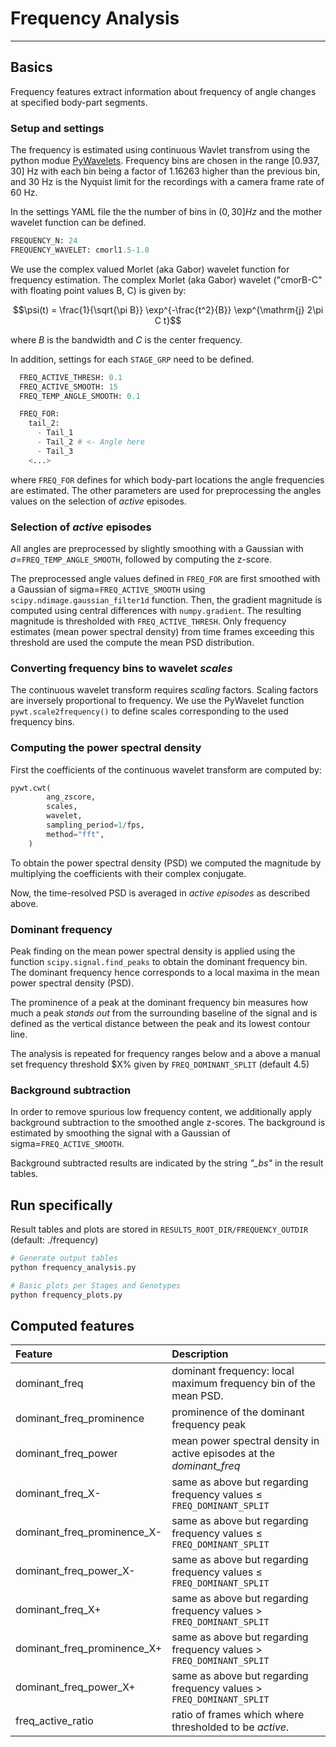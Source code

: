
# Frequency Analysis
---
## Basics
Frequency features extract information about frequency of angle changes at specified body-part segments.

### Setup and settings
The frequency is estimated using continuous Wavlet transfrom using the python modue [PyWavelets](https://pywavelets.readthedocs.io/en/latest/). Frequency bins are chosen in the range [0.937, 30] Hz with each bin being a factor of 1.16263 higher than the previous bin, and 30 Hz is the Nyquist limit for the recordings with a camera frame rate of 60 Hz. 

In the settings YAML file the the number of bins in $(0, 30] Hz$ and the mother wavelet function can be defined.

```python
FREQUENCY_N: 24
FREQUENCY_WAVELET: cmorl1.5-1.0
```

We use the complex valued Morlet (aka Gabor) wavelet function for frequency estimation. The complex Morlet (aka Gabor) wavelet ("cmorB-C" with floating point values B, C) is given by:

$$\psi(t) = \frac{1}{\sqrt{\pi B}} \exp^{-\frac{t^2}{B}} \exp^{\mathrm{j} 2\pi C t}$$

where $B$ is the bandwidth and $C$ is the center frequency.

In addition, settings for each `STAGE_GRP` need to be defined.

```python
  FREQ_ACTIVE_THRESH: 0.1
  FREQ_ACTIVE_SMOOTH: 15
  FREQ_TEMP_ANGLE_SMOOTH: 0.1

  FREQ_FOR:
    tail_2:
      - Tail_1
      - Tail_2 # <- Angle here
      - Tail_3
    <...>
```

where `FREQ_FOR` defines for which body-part locations the angle frequencies are estimated. The other parameters are used for preprocessing the angles values on the selection of *active* episodes.


### Selection of *active* episodes
All angles are preprocessed by slightly smoothing with a Gaussian with $\sigma$=`FREQ_TEMP_ANGLE_SMOOTH`, followed by computing the z-score.

The preprocessed angle values defined in `FREQ_FOR` are first smoothed with a Gaussian of sigma=`FREQ_ACTIVE_SMOOTH` using `scipy.ndimage.gaussian_filter1d` function. Then, the gradient magnitude is computed using central differences with `numpy.gradient`. The resulting magnitude is thresholded with `FREQ_ACTIVE_THRESH`. Only frequency estimates (mean power spectral density) from time frames exceeding this threshold are used the compute the mean PSD distribution.

### Converting frequency bins to wavelet *scales*
The continuous wavelet transform requires *scaling* factors. Scaling factors are inversely proportional to frequency. We use the PyWavelet function `pywt.scale2frequency()` to define scales corresponding to the used frequency bins. 

### Computing the power spectral density
First the coefficients of the continuous wavelet transform are computed by:

```python
pywt.cwt(
        ang_zscore,
        scales,
        wavelet,
        sampling_period=1/fps,
        method="fft",
    )
```

To obtain the power spectral density (PSD) we computed the magnitude by multiplying the coefficients with their complex conjugate.

Now, the time-resolved PSD is averaged in *active episodes* as described above.

### Dominant frequency
Peak finding on the mean power spectral density is applied using the function `scipy.signal.find_peaks` to obtain the dominant frequency bin. The dominant frequency hence corresponds to a local maxima in the mean power spectral density (PSD).

The prominence of a peak at the dominant frequency bin measures how much a peak *stands out* from the surrounding baseline of the signal and is defined as the vertical distance between the peak and its lowest contour line.

The analysis is repeated for frequency ranges below and a above a manual set frequency threshold $X% given by `FREQ_DOMINANT_SPLIT` (default 4.5)


### Background subtraction
In order to remove spurious low frequency content, we additionally apply background subtraction to the smoothed angle z-scores. The background is estimated by smoothing the signal with a Gaussian of sigma=`FREQ_ACTIVE_SMOOTH`.

Background subtracted results are indicated by the string *"_bs"* in the result tables.

## Run specifically
Result tables and plots are stored in `RESULTS_ROOT_DIR/FREQUENCY_OUTDIR` (default: ./frequency)

```bash
# Generate output tables
python frequency_analysis.py

# Basic plots per Stages and Genotypes
python frequency_plots.py
```

## Computed features




| Feature                   | Description                                                          | 
| :----------------         | :------------------------------------------------         | 
|dominant_freq              | dominant frequency:  local maximum frequency bin of the mean PSD. |
|dominant_freq_prominence   | prominence of the dominant frequency peak |
|dominant_freq_power        | mean power spectral density in active episodes at the *dominant_freq* |
|dominant_freq_X-              | same as above but regarding frequency values $\leq$ `FREQ_DOMINANT_SPLIT` |
|dominant_freq_prominence_X-   | same as above but regarding frequency values $\leq$ `FREQ_DOMINANT_SPLIT` |
|dominant_freq_power_X-        | same as above but regarding frequency values $\leq$ `FREQ_DOMINANT_SPLIT` |
|dominant_freq_X+              | same as above but regarding frequency values $>$ `FREQ_DOMINANT_SPLIT` |
|dominant_freq_prominence_X+   | same as above but regarding frequency values $>$ `FREQ_DOMINANT_SPLIT` |
|dominant_freq_power_X+        | same as above but regarding frequency values $>$ `FREQ_DOMINANT_SPLIT` |
|freq_active_ratio| ratio of frames which where thresholded to be *active*.| 


